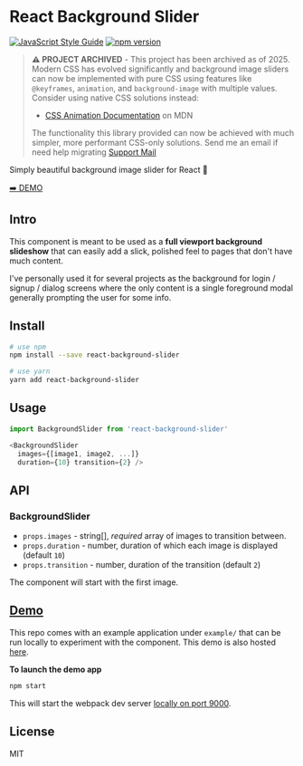 # React Background Slider

[![JavaScript Style Guide](https://img.shields.io/badge/code_style-standard-brightgreen.svg)](https://standardjs.com) [![npm version](https://badge.fury.io/js/react-background-slider.svg)](https://www.npmjs.com/package/react-background-slider)

> **⚠️ PROJECT ARCHIVED** - This project has been archived as of 2025. Modern CSS has evolved significantly and background image sliders can now be implemented with pure CSS using features like `@keyframes`, `animation`, and `background-image` with multiple values. Consider using native CSS solutions instead:
>
> - [CSS Animation Documentation](https://developer.mozilla.org/en-US/docs/Web/CSS/CSS_Animations/Using_CSS_animations) on MDN
> 
> The functionality this library provided can now be achieved with much simpler, more performant CSS-only solutions.
> Send me an email if need help migrating [Support Mail](mailto:slider.ykto0@dralias.com)

Simply beautiful background image slider for React 🌅

[️➡️ DEMO](https://u2ix.github.io/react-background-slider)

## Intro

This component is meant to be used as a **full viewport background slideshow** that can easily add a slick, polished feel to pages that don't have much content.

I've personally used it for several projects as the background for login / signup / dialog screens where the only content is a single foreground modal generally prompting the user for some info.

## Install

```bash
# use npm
npm install --save react-background-slider

# use yarn
yarn add react-background-slider
```

## Usage

```javascript
import BackgroundSlider from 'react-background-slider'

<BackgroundSlider
  images={[image1, image2, ...]}
  duration={10} transition={2} />
```

## API

### BackgroundSlider

- `props.images` - string[], *required* array of images to transition between.
- `props.duration` - number, duration of which each image is displayed (default `10`)
- `props.transition` - number, duration of the transition (default `2`)

The component will start with the first image.

## [Demo](https://u2ix.github.io/react-background-slider)

This repo comes with an example application under `example/` that can be run locally to experiment with the component. This demo is also hosted [here](https://u2ix.github.io/react-background-slider).

**To launch the demo app**
```bash
npm start
```

This will start the webpack dev server [locally on port 9000](http://localhost:9000).

## License

MIT
